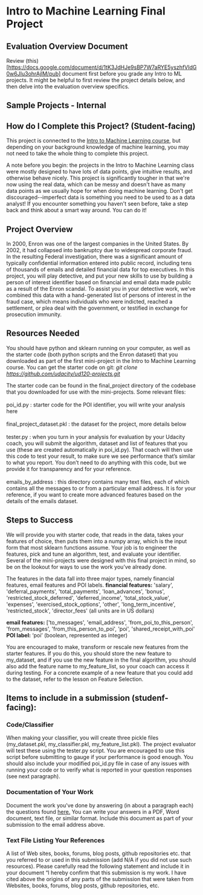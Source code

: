 # Intro to Machine Learning Final Project

## Evaluation Overview Document
Review (this)[https://docs.google.com/document/d/1tK3JdHJe9sBP7W7aRYE5yszhfVIdG0w6JIu3ohrAjlM/pub] document first before you grade any Intro to ML projects. It might be helpful to first review the project details below, and then delve into the evaluation overview specifics. 

## Sample Projects - Internal

## How do I Complete this Project? (Student-facing)
This project is connected to the [Intro to Machine Learning course](https://www.udacity.com/course/ud120), but depending on your background knowledge of machine learning, you may not need to take the whole thing to complete this project. 

A note before you begin: the projects in the Intro to Machine Learning class were mostly designed to have lots of data points, give intuitive results, and otherwise behave nicely.  This project is significantly tougher in that we're now using the real data, which can be messy and doesn't have as many data points as we usually hope for when doing machine learning.  Don't get discouraged--imperfect data is something you need to be used to as a data analyst!  If you encounter something you haven't seen before, take a step back and think about a smart way around.   You can do it!

## Project Overview
In 2000, Enron was one of the largest companies in the United States. By 2002, it had collapsed into bankruptcy due to widespread corporate fraud. In the resulting Federal investigation, there was a significant amount of typically confidential information entered into public record, including tens of thousands of emails and detailed financial data for top executives. In this project, you will play detective, and put your new skills to use by building a person of interest identifier based on financial and email data made public as a result of the Enron scandal. To assist you in your detective work, we've combined this data with a hand-generated list of persons of interest in the fraud case, which means individuals who were indicted, reached a settlement, or plea deal with the government, or testified in exchange for prosecution immunity.

## Resources Needed 
You should have python and sklearn running on your computer, as well as the starter code (both python scripts and the Enron dataset) that you downloaded as part of the first mini-project in the Intro to Machine Learning course.  You can get the starter code on git:
<i> git clone https://github.com/udacity/ud120-projects.git</i>

The starter code can be found in the final_project directory of the codebase that you downloaded for use with the mini-projects.  Some relevant files:
<br><br>
poi_id.py : starter code for the POI identifier, you will write your analysis here
<br><br>
final_project_dataset.pkl : the dataset for the project, more details below
<br><br>
tester.py : when you turn in your analysis for evaluation by your Udacity coach, you will submit the algorithm, dataset and list of features that you use (these are created automatically in poi_id.py).  That coach will then use this code to test your result, to make sure we see performance that’s similar to what you report.  You don’t need to do anything with this code, but we provide it for transparency and for your reference.
<br><br>
emails_by_address : this directory contains many text files, each of which contains all the messages to or from a particular email address.  It is for your reference, if you want to create more advanced features based on the details of the emails dataset.

## Steps to Success 
We will provide you with starter code, that reads in the data, takes your features of choice, then puts them into a numpy array, which is the input form that most sklearn functions assume.  Your job is to engineer the features, pick and tune an algorithm, test, and evaluate your identifier.  Several of the mini-projects were designed with this final project in mind, so be on the lookout for ways to use the work you’ve already done.

The features in the data fall into three major types, namely financial features, email features and POI labels. 
**financial features:** 'salary', 'deferral_payments', 'total_payments', 'loan_advances', 'bonus', 'restricted_stock_deferred', 'deferred_income', 'total_stock_value', 'expenses', 'exercised_stock_options', 'other', 'long_term_incentive', 'restricted_stock', 'director_fees'  (all units are in US dollars)

**email features:** ['to_messages', 'email_address', 'from_poi_to_this_person', 'from_messages', 'from_this_person_to_poi', 'poi', 'shared_receipt_with_poi' 
**POI label:** ‘poi’ (boolean, represented as integer)

You are encouraged to make, transform or rescale new features from the starter features.  If you do this, you should store the new feature to my_dataset, and if you use the new feature in the final algorithm, you should also add the feature name to my_feature_list, so your coach can access it during testing.  For a concrete example of a new feature that you could add to the dataset, refer to the lesson on Feature Selection.

## Items to include in a submission (studenf-facing):

### Code/Classifier
When making your classifier, you will create three pickle files (my_dataset.pkl, my_classifier.pkl, my_feature_list.pkl). The project evaluator will test these using the tester.py script.  You are encouraged to use this script before submitting to gauge if your performance is good enough. You should also include your modified poi_id.py file in case of any issues with running your code or to verify what is reported in your question responses (see next paragraph).

### Documentation of Your Work
Document the work you've done by answering (in about a paragraph each) the questions found <a href="https://docs.google.com/document/d/1NDgi1PrNJP7WTbfSUuRUnz8yzs5nGVTSzpO7oeNTEWA/edit?usp=sharing">here.</a>  You can write your answers in a PDF, Word document, text file, or similar format. Include this document as part of your submission to the email address above. 

### Text File Listing Your References 
A list of Web sites, books, forums, blog posts, github repositories etc. that you referred to or used in this submission (add N/A if you did not use such resources). 
Please carefully read the following statement and include it in your document “I hereby confirm that this submission is my work. I have cited above the origins of any parts of the submission that were taken from Websites, books, forums, blog posts, github repositories, etc.

